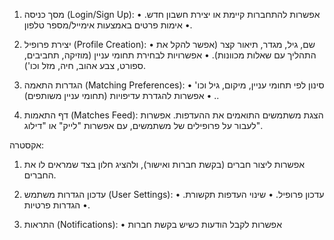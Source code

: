 1.	מסך כניסה (Login/Sign Up):
  •	אפשרות להתחברות קיימת או יצירת חשבון חדש.
  •	אימות פרטים באמצעות אימייל/מספר טלפון.

3.	יצירת פרופיל (Profile Creation):
  •	שם, גיל, מגדר, תיאור קצר (אפשר להקל את התהליך עם שאלות מכוונות).
  •	אפשרויות לבחירת תחומי עניין (מוזיקה, תחביבים, ספורט, צבע אהוב, חיה, מזל וכו').

4.	הגדרות התאמה (Matching Preferences):
    •	סינון לפי תחומי עניין, מיקום, גיל וכו' .
    •	אפשרות להגדרת עדיפויות (תחומי עניין משותפים).

5.	דף התאמות (Matches Feed):
  הצגת משתמשים התואמים את ההעדפות.
  אפשרות לעבור על פרופילים של משתמשים, עם אפשרות "לייק" או "דילוג".

אקסטרה:
1.	אפשרות ליצור חברים (בקשת חברות ואישור), ולהציג חלון בצד שמראים לו את החברים.

2.	עדכון הגדרות משתמש (User Settings):
  •	עדכון פרופיל.
  •	שינוי העדפות תקשורת.
  •	הגדרות פרטיות.

3.	התראות (Notifications):
  • אפשרות לקבל הודעות כשיש בקשת חברות
